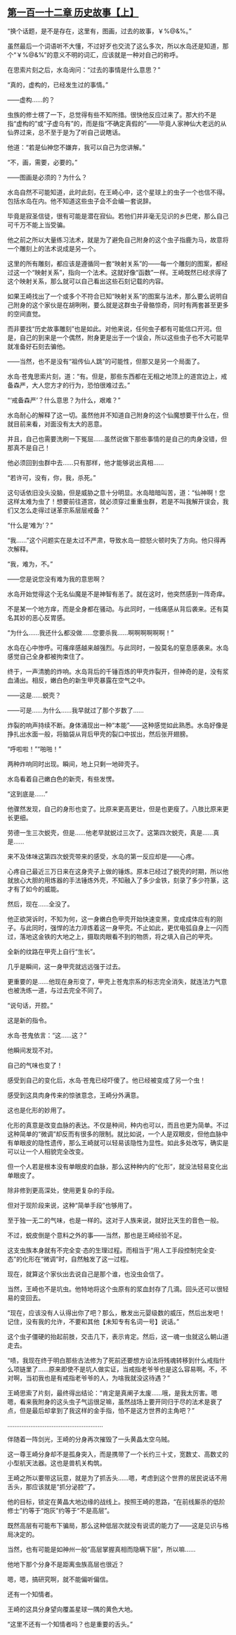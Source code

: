 ## [第一百一十二章 历史故事【上】](https://www.xxbiquge.com/11_11207/9212456.html)


  “换个话题，是不是存在，这里有，图画，过去的故事，￥%@&amp;%。”

  虽然最后一个词语听不大懂，不过好歹也交流了这么多次，所以水岛还是知道，那个“￥%@&amp;%”的意义不明的词汇，应该就是一种对自己的称呼。

  在思索片刻之后，水岛询问：“过去的事情是什么意思？”

  “真的，虚构的，已经发生过的事情。”

  ——虚构……的？

  虫族的修士楞了一下，总觉得有些不知所措。很快他反应过来了。那大约不是指“虚构的”或“子虚乌有”的，而是指“不确定真假的”——毕竟人家神仙大老远的从仙界过来，总不至于是为了听自己说瞎话。

  他道：“若是仙神您不嫌弃，我可以自己为您讲解。”

  “不，画，需要，必要的。”

  ——图画是必须的？为什么？

  水岛自然不可能知道，此时此刻，在王崎心中，这个星球上的虫子一个也信不得。包括水岛在内。他不知道这些虫子会不会编一套说辞。

  毕竟是寂圣信徒，很有可能是潜在寂仙。若他们并非毫无见识的乡巴佬，那么自己可千万不能上当受骗。

  他之前之所以大量练习法术，就是为了避免自己附身的这个虫子指鹿为马，故意将一个雕刻上的法术说成是另一个。

  这里的所有雕刻，都应该是遵循同一套“映射关系”的——每一个雕刻的图案，都经过这一个“映射关系”，指向一个法术。这就好像“函数”一样。王崎既然已经求得了这个映射关系，那么就可以自己看出这些石刻记载的内容。

  如果王崎找出了一个或多个不符合已知“映射关系”的图案与法术，那么要么说明自己附身的这个家伙是在胡咧咧，要么就是这群虫子骨骼惊奇，同时有两套甚至更多的空间直觉。

  而非要找“历史故事雕刻”也是如此。对他来说，任何虫子都有可能信口开河。但是，自己的到来是一个偶然，附身更是出于一个误会，所以这些虫子也不大可能早就准备好石刻去骗他。

  ——当然，也不是没有“祖传仙人跳”的可能性，但那又是另一个局面了。

  水岛·苍鬼思索片刻，道：“有。但是，那些东西都在无相之地顶上的道宫边上，戒备森严，大人您方才的行为，恐怕很难过去。”

  “‘戒备森严’？什么意思？为什么，艰难？”

  水岛耐心的解释了这一切。虽然他并不知道自己附身的这个仙魔想要干什么在，但就目前来看，对面没有太大的恶意。

  并且，自己也需要洗刷一下冤屈……虽然说做下那些事情的是自己的肉身没错，但那真不是自己！

  他必须回到虫群中去……只有那样，他才能够说出真相……

  “若许可，没有，你，我，杀死。”

  这句话依旧没头没脑，但是威胁之意十分明显。水岛暗暗叫苦，道：“仙神啊！您这样太难为虫了！想要前往道宫，就必须穿过重重虫群，若是不叫我解开误会，我们又怎么走得过谜革宗系层层戒备？”

  “什么是‘难为’？”

  “我……”这个问题实在是太过不严肃，导致水岛一腔怒火顿时失了方向。他只得再次解释。

  “我，难为，不。”

  ——您是说您没有难为我的意思啊？

  水岛开始觉得这个无名仙魔是不是神智有恙了。就在这时，他突然感到一阵奇痒。

  不是某一个地方痒，而是全身都在骚动。与此同时，一线痛感从背后袭来。还有莫名其妙的恶心反胃感。

  “为什么……我还什么都没做……您要杀我……啊啊啊啊啊啊！”

  水岛在心中惨呼。可瘙痒感越来越强烈。与此同时，一股莫名的窒息感袭来。水岛感觉自己全身都被拘束住了。

  终于，一声清脆的炸响。水岛背后的千锤百炼的甲壳炸裂开，但神奇的是，没有浆血涌出。相反，嫩白色的新生甲壳暴露在空气之中。

  ——这是……蜕壳？

  ——可是……为什么……我早就过了那个岁数了……

  炸裂的响声持续不断。身体涌现出一种“本能”——这种感觉如此熟悉。水岛好像是挣扎出水面一般，将脑袋从背后甲壳的裂口中拔出，然后张开翅膀。

  “呼啦啦！”“啪啪！”

  两种炸响同时出现。瞬间，地上只剩一地碎壳子。

  水岛看着自己嫩白色的新壳，有些发愣。

  “这到底是……”

  他骤然发现，自己的身形也变了。比原来更高更壮，但是也更瘦了。八肢比原来更长更细。

  劳德一生三次蜕壳，但是……他老早就蜕过三次了。这第四次蜕壳，真是……真是……

  来不及体味这第四次蜕壳带来的感受，水岛的第一反应却是——心疼。

  心疼自己最近三万日来在这身壳子上做的锤炼。原本已经过了蜕壳的时期，所以他就放心大胆的用炼器的手法锤炼外壳，不知融入了多少金铁，刻录了多少符篆，这才有了如今的威能。

  然后，现在……全没了。

  他正欲哭诉时，不知为何，这一身嫩白色甲壳开始快速变黑，变成成体应有的刚子。与此同时，强悍的法力淬炼着这一身甲壳。不止如此，更优电弧自身上一闪而过，落地这金铁的大地之上，摄取肉眼看不到的物质，将之填入自己的甲壳。

  全新的纹路在甲壳上自行“生长”。

  几乎是瞬间，这一身甲壳就远远强于过去。

  更重要的是……他现在身形变了，甲壳上苍鬼宗系的标志完全消失，就连法力气意也被洗练一道，与过去完全不同了。

  “说句话，开腔。”

  这是新的指令。

  水岛·苍鬼依言：“这……这？”

  他瞬间发现不对。

  自己的气味也变了！

  感受到自己的变化后，水岛·苍鬼已经吓傻了。他已经被变成了另一个虫！

  感受到这具肉身传来的惊骇意念，王崎分外满意。

  这也是化形的妙用了。

  化形的真意是改变血脉的表达。不仅是种间，种内也可以，而且也更为简单。不过这种简单的“微调”却反而有很多的限制。就比如说，一个人是双眼皮，但他血脉中有单眼皮的隐性遗传，那么王崎就可以轻易该隐性为显性。如此多处改写，确实是可以让一个人相貌完全改变。

  但一个人若是根本没有单眼皮的血脉，那么这种种内的“化形”，就没法轻易变化出单眼皮了。

  除非修到更高深处，使用更复杂的手段。

  但对于现阶段来说，这种“简单手段”也够用了。

  至于独一无二的气味，也是一样的。这对于人族来说，就好比天生的音色一般。

  不过，蜕皮倒是个意料之外的事——当然，那也是王崎经验不足。

  这支虫族本身就有不完全变·态的生理过程。而相当于“用人工手段控制完全变·态”的化形在“微调”时，自然触发了这一过程。

  现在，就算这个家伙出去说自己是那个谁，也没虫会信了。

  当然，王崎也不是坑虫。他特地将这个虫原有的浆血封存了几滴。回头还可以很轻易的变回去。

  “现在，应该没有人认得出你了吧？那么，散发出元婴级数的威压，然后出发吧！记住，没有我的允许，不要和其他【未知专有名词一号】说话。”

  这个虫子僵硬的抬起前肢，交击几下，表示肯定。然后，这一魂一虫就这么朝山道走去。

  “啧，我现在终于明白那些古法修为了死前还要想方设法将残魂转移到什么戒指什么项链里了……原来即使不是坑人做实证，当戒指老爷爷也是这么容易啊。不，不对啊，当初我也是有戒指老爷爷的人，为啥我就没这待遇？”

  王崎思索了片刻，最终得出结论：“肯定是真阐子太废……哦，是我太厉害。嗯嗯，看来我附身的这头虫子气运很足嘛，虽然战场上要开同归于尽的法术是衰了点，但是最后却拿到了我这样的金手指，怕不是这方世界的主角吧？”

  ………………………………………………

  伴随着一阵剑光，王崎的分身再次摧毁了一头黄晶太空乌贼。

  这一尊王崎分身却不是孤身突入，而是携带了一个长约三十丈，宽数丈、高数丈的小型航天法器。这也是兽机关构筑。

  王崎之所以要带这玩意，就是为了抓舌头……嗯，考虑到这个世界的居民说话不用舌头，那应该就是“抓分泌腔”了。

  他的目标，锁定在黄晶大地边缘的战线上。按照王崎的思路，“在前线厮杀的低阶修士”约等于“炮灰”约等于“不是高层”。

  既然高层有可能布下骗局，那么这种低层次就没有说谎的能力了——这是见识与格局决定的。

  当然，也有可能是如神州一般“高层掌握真相而隐瞒下层”，所以嘛……

  他地下那个分身不是距离虫族高层也很近？

  嗯，嗯，搞研究啊，就不能偏听偏信。

  还有一个知情者。

  王崎的这具分身望向覆盖星球一隅的黄色大地。

  “这里不还有一个知情者吗？也是重要的舌头。”
